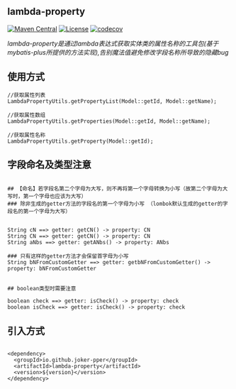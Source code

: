 ## lambda-property

[![Maven Central](https://img.shields.io/maven-central/v/io.github.joker-pper/lambda-property.svg?label=Maven%20Central)](https://central.sonatype.com/search?q=io.github.joker-pper:lambda-property)
[![License](https://img.shields.io/badge/License-Apache%202.0-blue.svg)](https://opensource.org/licenses/Apache-2.0)
[![codecov](https://codecov.io/gh/joker-pper/lambda-property/branch/master/graph/badge.svg)](https://codecov.io/gh/joker-pper/lambda-property)


*lambda-property是通过lambda表达式获取实体类的属性名称的工具包(基于mybatis-plus所提供的方法实现),告别魔法值避免修改字段名称所导致的隐藏bug*


## 使用方式

```
//获取属性列表
LambdaPropertyUtils.getPropertyList(Model::getId, Model::getName);

//获取属性数组
LambdaPropertyUtils.getProperties(Model::getId, Model::getName);

//获取属性名称
LambdaPropertyUtils.getProperty(Model::getId);
```

## 字段命名及类型注意

```

## 【命名】若字段名第二个字母为大写，则不再将第一个字母转换为小写（故第二个字母为大写时，第一个字母也应该为大写）
### 除非生成的getter方法的字段名的第一个字母为小写 （lombok默认生成的getter的字段名的第一个字母为大写）


String cN ==> getter: getCN() -> property: CN  
String CN ==> getter: getCN() -> property: CN  
String aNbs ==> getter: getANbs() -> property: ANbs  

### 只有这样的getter方法才会保留首字母为小写
String bNFromCustomGetter ==> getter: getbNFromCustomGetter() -> property: bNFromCustomGetter  


## boolean类型时需要注意

boolean check ==> getter: isCheck() -> property: check  
boolean isCheck ==> getter: isCheck() -> property: check  

```


## 引入方式

```

<dependency>
  <groupId>io.github.joker-pper</groupId>
  <artifactId>lambda-property</artifactId>
  <version>${version}</version>
</dependency>

```

